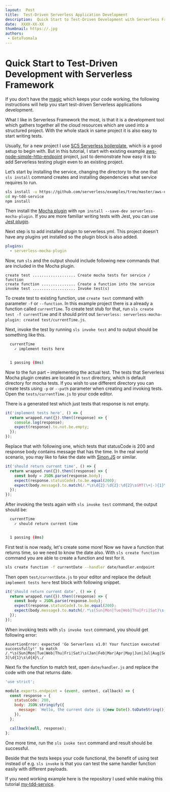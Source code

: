 ```yaml
---
layout:  Post
title:  Test-Driven Serverless Application Development
description:  Quick Start to Test-Driven Development with Serverless Framework.
date:  XXXX-XX-XX
thumbnail: https://.jpg
authors:
 - EetuTuomala
---
```


# Quick Start to Test-Driven Development with Serverless Framework

If you don’t have the [magic](http://www.commitstrip.com/en/2017/02/08/where-are-the-tests/) which keeps your code working, the following instructions will help you start test-driven Serverless applications development.

What I like in Serverless Framework the most, is that it is a development tool which gathers together all the cloud resources which are used into a structured project. With the whole stack in same project it is also easy to start writing tests. 

Usually, for a new project I use [SC5 Serverless boilerplate](https://github.com/sc5/sc5-serverless-boilerplate), which is a good setup to begin with. But in this tutorial, I start with existing example [aws-node-simple-http-endpoint](https://github.com/serverless/examples/tree/master/aws-node-simple-http-endpoint) project, just to demonstrate how easy it is to add Serverless testing plugin even to an existing project. 

Let’s start by installing the service, changing the directory to the one that `sls install` command creates and installing dependencies what service requires to run.

```Bash
sls install -u https://github.com/serverless/examples/tree/master/aws-node-simple-http-endpoint -n my-tdd-service
cd my-tdd-service
npm install
```

Then install the [Mocha plugin](https://github.com/sc5/serverless-mocha-plugin) with `npm install --save-dev serverless-mocha-plugin`. If you are more familiar writing tests with Jest, you can use [Jest plugin](https://github.com/sc5/serverless-jest-plugin).

Next step is to add installed plugin to serverless.yml. This project doesn't have any plugins yet installed so the plugin block is also added.

```Yaml
plugins:
  - serverless-mocha-plugin
```

Now, run `sls` and the output should include following new commands that are included in the Mocha plugin.

```
create test ................... Create mocha tests for service / function
create function ............... Create a function into the service
invoke test ................... Invoke test(s)
```

To create test to existing function, use `create test` command with parameter `-f` or `--function`. In this example project there is a already a function called `currentTime`. To create test stub for that, run `sls create test -f currentTime` and it should print out `Serverless: serverless-mocha-plugin: created test/currentTime.js`.

Next, invoke the test by running `sls invoke test` and to output should be something like this.

```Bash
  currentTime
    ✓ implement tests here


  1 passing (8ms)
```

Now to the fun part – implementing the actual test. The tests that Serverless Mocha plugin creates are located in `test` directory, which is default directory for mocha tests. If you wish to use different directory you can create tests using `-p` or `--path` parameter when creating and invoking tests. Open the `tests/currentTime.js` to your code editor.

There is a generated test which just tests that response is not empty.

```JavaScript
it('implement tests here', () => {
  return wrapped.run({}).then((response) => {
    console.log(response);
    expect(response).to.not.be.empty;
  });
});
```

Replace that with following one, which tests that statusCode is 200 and response body contains message that has the time. In the real world scenario, you may like to fake the date with [Sinon.JS](http://sinonjs.org/) or similar.

```JavaScript
it('should return current time', () => {
  return wrapped.run({}).then((response) => {
    const body = JSON.parse(response.body);
    expect(response.statusCode).to.be.equal(200);
    expect(body.message).to.match(/.*\s\d{2}:\d{2}:\d{2}\sGMT(\+|-){1}\d{4}\s\(.*\)\./);
  });
});
```

After invoking the tests again with `sls invoke test` command, the output should be:

```Bash
  currentTime
    ✓ should return current time


  1 passing (8ms)
```

First test is now ready, let's create some more! Now we have a function that returns time, so we need to know the date also. With `sls create function` command you are able to create a function and test for it.

```Bash
sls create function -f currentDate --handler date/handler.endpoint
```

Then open `test/currentDate.js` to your editor and replace the default `implement tests here` test block with following snippet.

```JavaScript
it('should return current date', () => {
  return wrapped.run({}).then((response) => {
    const body = JSON.parse(response.body);
    expect(response.statusCode).to.be.equal(200);
    expect(body.message).to.match(/.*\s(Sun|Mon|Tue|Web|Thu|Fri|Sat)\s(Jan|Feb|Mar|Apr|May|Jun|Jul|Aug|Sep|Nov|Dec)\s[0-3]\d{1}\s\d{4}\./);
  });
});
```

When invoking tests with `sls invoke test` command, you should get following error:

```
AssertionError: expected 'Go Serverless v1.0! Your function executed successfully!' to match /.*\s(Sun|Mon|Tue|Web|Thu|Fri|Sat)\s(Jan|Feb|Mar|Apr|May|Jun|Jul|Aug|Sep|Nov|Dec)\s[0-3]\d{1}\s\d{4}\./
```

Next fix the function to match test, open `date/handler.js` and replace the code with one that returns date.

```JavaScript
'use strict';

module.exports.endpoint = (event, context, callback) => {
  const response = {
    statusCode: 200,
    body: JSON.stringify({
      message: `Hello, the current date is ${new Date().toDateString()}.`,
    }),
  };

  callback(null, response);
};
```

One more time, run the `sls ivoke test` command and result should be successful.

Beside that the tests keeps your code functional, the benefit of using test instead of e.g. `sls invoke` is that you can test the same handler function easily with different payloads.

If you need working example here is the repository I used while making this tutorial [my-tdd-service](https://github.com/laardee/my-tdd-service).

